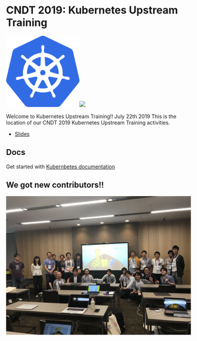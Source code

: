 # CNDT 2019: Kubernetes Upstream Training

<a href="https://github.com/kubernetes/kubernetes"><img src="https://github.com/kubernetes/kubernetes/raw/master/logo/logo.png" width="200"></a><a href="https://cloudnativedays.jp/cndt2019/"><img src="https://cloudnativedays.jp/cndt2019/assets/img/preview/about-sm-1.png" width="200"></a>

Welcome to Kubernetes Upstream Training!!
July 22th 2019 This is the location of our CNDT 2019 Kubernetes Upstream Training activities.

* [Slides](../assets/slide.pdf)

## Docs

Get started with [Kubernbetes documentation](https://github.com/kubernetes/community/tree/master/contributors/guide)

## We got new contributors!! 

![group photo](group-photo.jpg)

